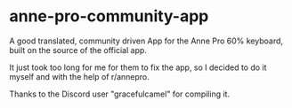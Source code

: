 # anne-pro-community-app

A good translated, community driven App for the Anne Pro 60% keyboard, built on the source of the official app.

It just took too long for me for them to fix the app, so I decided to do it myself and with the help of r/annepro.

Thanks to the Discord user "gracefulcamel" for compiling it.
